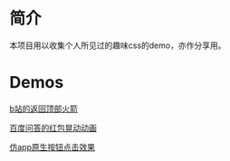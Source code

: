 # 简介
本项目用以收集个人所见过的趣味css的demo，亦作分享用。

# Demos
[b站的返回顶部火箭](https://kofzx.github.io/interesting_css/examples/rocket_fly/)

[百度问答的红包晃动动画](https://kofzx.github.io/interesting_css/examples/shaking_redpacket/)

[仿app原生按钮点击效果](https://kofzx.github.io/interesting_css/examples/ripple/)